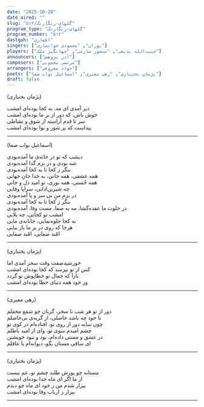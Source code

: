 ```yaml
---
date: "2025-10-20"
date_aired: ""
slug: "گلهای-رنگارنگ/۵۱۲"
program_type: "گلهای-رنگارنگ"
program_number: "۵۱۲"
dastgah: "افشاری"
singers: ["پوران", "محمودی خوانساری"]
players: ["حبیب‌الله بدیعی", "منصور صارمی", "جهانگیر ملک"]
announcers: ["آذر پژوهش"]
composers: ["مرتضی محجوبی"]
arrangers: ["جواد معروفی"]
poets: ["پژمان بختیاری", "رهی معیری", "اسماعیل نواب صفا"]
draft: false
---
```


(پژمان بختیاری)  

دیر آمدی ای مه، به کجا بوده‌ای امشب  
خوش باش، که دور از بر ما بوده‌ای امشب  
سر تا قدم آراسته از شوق و نشاطی  
پیداست که پر شور و نوا بوده‌ای امشب  

---  

(اسماعیل نواب صفا)  

دیشب که تو در خانه‌ی ما آمده‌بودی  
شه بودی و در بزم گدا آمده‌بودی  
بنگر ز کجا تا به کجا آمده‌بودی  
همه عشقی، همه جانی، به خدا جانِ جهانی  
همه حُسنی، همه نوری، تو امید دل و جانی  
چه شیرین‌ادایی، سراپا وفایی  
در بزمِ منِ بی سر و پا آمده‌بودی  
بنگر ز کجا تا به کجا آمده‌بودی  
در خلوت ما عقده‌گشا، مه به صفا، مست وفا، آمده‌بودی  
امشب تو کجایی، چه بلایی  
به کجا جلوه‌نمایی، جانانه‌ی مایی  
هرجا که روی در بر ما باز بیایی  
امّید صفایی، امّید صفایی  

---  

(پژمان بختیاری)  

خورشید‌صفت وقت سحر آمدی اما  
کس از تو نپرسد که کجا بوده‌ای امشب  
بازآ که جمال تو خطاپوش تو گردد  
ور خود همه دنیای خطا بوده‌ای امشب  

---  

(رهی معیری)  

دور از تو هر شب تا سحر، گریان چو شمع محفلم  
تا خود چه باشد حاصلی، از گریه‌ی بی‌حاصلم  
چون سایه دور از روی تو، افتاده‌ام در کوی تو  
چشم امیدم سوی تو، وای از امید باطلم  
در عشق و مستی داده‌ام، بود و نبود خویشتن  
ای ساقی مستان بگو، دیوانه‌ام یا عاقلم  

---  

(پژمان بختیاری)  

مستانه چو پوزش طلبد چشم تو، غم نیست  
از ما اگر ای ماه جدا بوده‌ای امشب  
بیزار شدم من ز خود ای ماه چو دیدم  
بیزار ز ارباب وفا بوده‌ای امشب  

---  